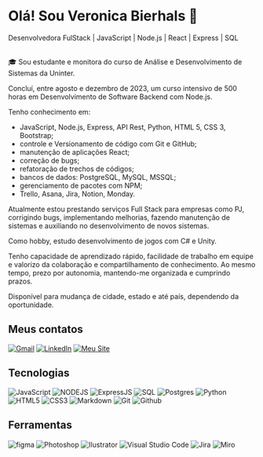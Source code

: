 # Olá! Sou Veronica Bierhals 👋
Desenvolvedora FulStack | JavaScript | Node.js | React | Express | SQL <br/><br/>

🎓 Sou estudante e monitora do curso de Análise e Desenvolvimento de Sistemas da Uninter.

Concluí, entre agosto e dezembro de 2023, um curso intensivo de 500 horas em Desenvolvimento de Software Backend com Node.js.

Tenho conhecimento em:
* JavaScript, Node.js, Express, API Rest, Python, HTML 5, CSS 3, Bootstrap;
* controle e Versionamento de código com Git e GitHub;
* manutenção de aplicações React;
* correção de bugs;
* refatoração de trechos de códigos;
* bancos de dados: PostgreSQL, MySQL, MSSQL;
* gerenciamento de pacotes com NPM;
* Trello, Asana, Jira, Notion, Monday.

Atualmente estou prestando serviços Full Stack para empresas como PJ, corrigindo bugs, implementando melhorias, fazendo manutenção de sistemas e auxiliando no desenvolvimento de novos sistemas.

Como hobby, estudo desenvolvimento de jogos com C# e Unity.

Tenho capacidade de aprendizado rápido, facilidade de trabalho em equipe e valorizo da colaboração e compartilhamento de conhecimento. Ao mesmo tempo, prezo por autonomia, mantendo-me organizada e cumprindo prazos.

Disponível para mudança de cidade, estado e até país, dependendo da oportunidade.

## Meus contatos <br/>
[![Gmail](https://img.shields.io/badge/Gmail-000?style=for-the-badge&logo=gmail&logoColor=white)](mailto:veronicabierhals1@gmail.com)
[![LinkedIn](https://img.shields.io/badge/LinkedIn-000?style=for-the-badge&logo=linkedin&logoColor=0E76A8)](https://www.linkedin.com/in/veronicabierhals/)
[![Meu Site](https://img.shields.io/badge/Meu%20Site-black?style=for-the-badge)](https://veronicabierhals.github.io/veronicabierhals/)

## Tecnologias
![JavaScript](https://img.shields.io/badge/JavaScript-000?style=for-the-badge&logo=javascript)
![NODEJS](https://img.shields.io/badge/Node.js-000?style=for-the-badge&logo=node.js&logoColor=white)
![ExpressJS](https://img.shields.io/badge/Express.js-000?style=for-the-badge)
![SQL](https://img.shields.io/badge/SQL-000?style=for-the-badge)
![Postgres](https://img.shields.io/badge/Postgres-000?style=for-the-badge)
![Python](https://img.shields.io/badge/Python-000?style=for-the-badge&logo=python)
![HTML5](https://img.shields.io/badge/HTML5-000?style=for-the-badge&logo=html5)
![CSS3](https://img.shields.io/badge/CSS3-000?style=for-the-badge&logo=css3&logoColor=264CE4)
![Markdown](https://img.shields.io/badge/Markdown-000?style=for-the-badge&logo=markdown)
![Git](https://img.shields.io/badge/Git-000?style=for-the-badge&logo=git&logoColor=white)
![Github](https://img.shields.io/badge/GitHub-000?style=for-the-badge)

## Ferramentas
<div style="display: inline_block">
 <img align="center" alt="figma" src="https://img.shields.io/badge/Figma-000?style=for-the-badge&logo=figma&logoColor=white"/>
 <img align="center" alt="Photoshop" src="https://img.shields.io/badge/Adobe%20Photoshop-000?style=for-the-badge&logo=Adobe%20Photoshop&logoColor=blue"/>
 <img align="center" alt="Ilustrator" src="https://img.shields.io/badge/Adobe%20Illustrator-000?style=for-the-badge&logo=adobe%20illustrator&logoColor=white)"/>
 <img align="center" alt="Visual Studio Code" src="https://img.shields.io/badge/Visual%20Studio%20Code-black?style=for-the-badge&logo=visual%20studio%20code&logoColor=white"/>
 <img align="center" alt="Jira" src="https://img.shields.io/badge/Jira-black?style=for-the-badge&logo=jira&logoColor=white"/>
 <img align="center" alt="Miro" src="https://img.shields.io/badge/Miro-black?style=for-the-badge&logo=miro&logoColor=white"/>



